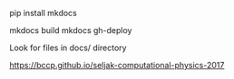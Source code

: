 pip install mkdocs

mkdocs build
mkdocs gh-deploy

Look for files in docs/ directory

https://bccp.github.io/seljak-computational-physics-2017
